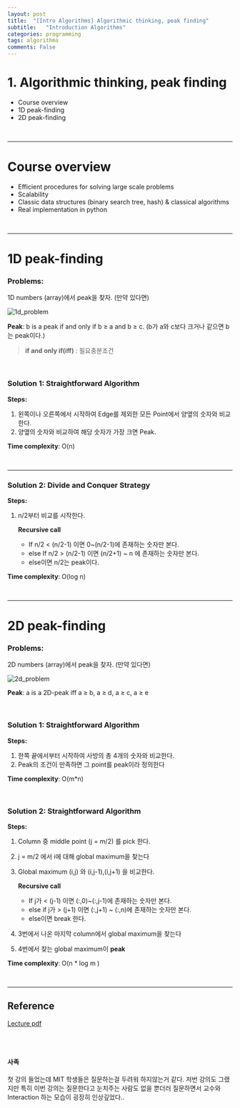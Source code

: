 ```yaml
---
layout: post
title:  "[Intro Algorithms] Algorithmic thinking, peak finding"
subtitle:   "Introduction Algorithms"
categories: programming
tags: algorithms
comments: False
---
```


# 1. Algorithmic thinking, peak finding
   - Course overview
   - 1D peak-finding
   - 2D peak-finding

<br/>

***

# Course overview

   - Efficient procedures for solving large scale problems
   - Scalability
   - Classic data structures  (binary search tree, hash) & classical algorithms
   - Real implementation in python

<br/>

***

# 1D peak-finding

### **Problems**:

1D numbers (array)에서 peak을 찾자.  (만약 있다면)

![1d_problem](https://swha0105.github.io/assets/intro_algorithm/image/lec1_Untitled.png)  

**Peak**: b is a peak if and only if b ≥ a and b ≥ c. (b가 a와 c보다 크거나 같으면 b는 peak이다.)
> **if and only if(iff)** : 필요충분조건

<br/>

### Solution 1: Straightforward Algorithm

**Steps:**

1. 왼쪽이나 오른쪽에서 시작하여 Edge를 제외한 모든 Point에서 양옆의 숫자와 비교한다.
2. 양옆의 숫자와 비교하여 해당 숫자가 가장 크면 Peak.

**Time complexity**: O(n)

<br/>

---

### Solution 2: Divide and Conquer Strategy

**Steps:**

1. n/2부터 비교를 시작한다. 

    **Recursive call**

    - If n/2 < (n/2-1) 이면 0~(n/2-1)에 존재하는 숫자만 본다.
    - else If n/2 > (n/2-1)  이면 (n/2+1) ~ n 에 존재하는 숫자만 본다.
    - else이면 n/2는 peak이다.

**Time complexity**: O(log n)

<br/>

***

# 2D peak-finding

### **Problems**:

2D numbers (array)에서 peak을 찾자.  (만약 있다면)

![2d_problem](https://swha0105.github.io/assets/intro_algorithm/image/lec1_Untitled_1.png)  

**Peak**: a is a 2D-peak iff a ≥ b, a ≥ d, a ≥ c, a ≥ e
   
<br/>

### Solution 1: Straightforward Algorithm

**Steps:**

1. 한쪽 끝에서부터 시작하여 사방의 총 4개의 숫자와 비교한다.
2. Peak의 조건이 만족하면 그 point를 peak이라 정의한다

**Time complexity**: O(m*n)

<br/>

### Solution 2: Straightforward Algorithm

**Steps:**

1. Column 중 middle point (j = m/2) 를 pick 한다.
2. j = m/2 에서 i에 대해 global maximum을 찾는다
3. Global maximum (i,j) 와 (i,j-1),(i,j+1) 을 비교한다.

    **Recursive call**

    - If j가 < (j-1) 이면 (:,0)~(:,j-1)에 존재하는 숫자만 본다.
    - else if j가 > (j+1) 이면 (:,j+1) ~ (:,n)에 존재하는 숫자만 본다.
    - else이면 break 한다.
4. 3번에서 나온 마지막 column에서 global maximum을 찾는다
5. 4번에서 찾는 global maximum이 **peak**

**Time complexity**: O(n * log m )

<br/>

***

## Reference
[Lecture pdf](https://swha0105.github.io/assets/intro_algorithm/material/lec.png)  

<br/>
<br/>

#### 사족  

첫 강의 들었는데 MIT 학생들은 질문하는걸 두려워 하지않는거 같다. 저번 강의도 그랬지만 특히 이번 강의는 질문한다고 눈치주는 사람도 없을 뿐더러 질문하면서 교수와 Interaction 하는 모습이 굉장히 인상깊었다..